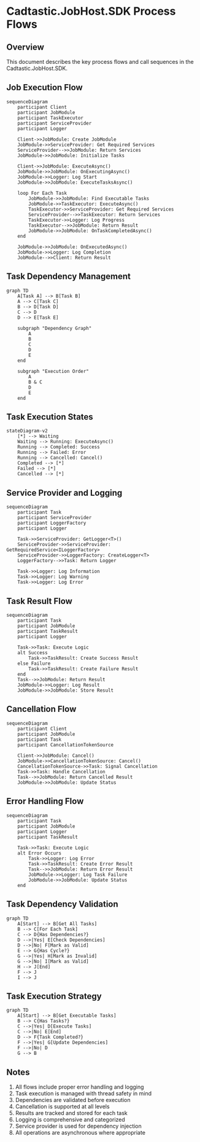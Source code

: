 # Cadtastic.JobHost.SDK Process Flows

## Overview

This document describes the key process flows and call sequences in the Cadtastic.JobHost.SDK.

## Job Execution Flow

```mermaid
sequenceDiagram
    participant Client
    participant JobModule
    participant TaskExecutor
    participant ServiceProvider
    participant Logger

    Client->>JobModule: Create JobModule
    JobModule->>ServiceProvider: Get Required Services
    ServiceProvider-->>JobModule: Return Services
    JobModule->>JobModule: Initialize Tasks

    Client->>JobModule: ExecuteAsync()
    JobModule->>JobModule: OnExecutingAsync()
    JobModule->>Logger: Log Start
    JobModule->>JobModule: ExecuteTasksAsync()

    loop For Each Task
        JobModule->>JobModule: Find Executable Tasks
        JobModule->>TaskExecutor: ExecuteAsync()
        TaskExecutor->>ServiceProvider: Get Required Services
        ServiceProvider-->>TaskExecutor: Return Services
        TaskExecutor->>Logger: Log Progress
        TaskExecutor-->>JobModule: Return Result
        JobModule->>JobModule: OnTaskCompletedAsync()
    end

    JobModule->>JobModule: OnExecutedAsync()
    JobModule->>Logger: Log Completion
    JobModule-->>Client: Return Result
```

## Task Dependency Management

```mermaid
graph TD
    A[Task A] --> B[Task B]
    A --> C[Task C]
    B --> D[Task D]
    C --> D
    D --> E[Task E]

    subgraph "Dependency Graph"
        A
        B
        C
        D
        E
    end

    subgraph "Execution Order"
        A
        B & C
        D
        E
    end
```

## Task Execution States

```mermaid
stateDiagram-v2
    [*] --> Waiting
    Waiting --> Running: ExecuteAsync()
    Running --> Completed: Success
    Running --> Failed: Error
    Running --> Cancelled: Cancel()
    Completed --> [*]
    Failed --> [*]
    Cancelled --> [*]
```

## Service Provider and Logging

```mermaid
sequenceDiagram
    participant Task
    participant ServiceProvider
    participant LoggerFactory
    participant Logger

    Task->>ServiceProvider: GetLogger<T>()
    ServiceProvider->>ServiceProvider: GetRequiredService<ILoggerFactory>
    ServiceProvider->>LoggerFactory: CreateLogger<T>
    LoggerFactory-->>Task: Return Logger

    Task->>Logger: Log Information
    Task->>Logger: Log Warning
    Task->>Logger: Log Error
```

## Task Result Flow

```mermaid
sequenceDiagram
    participant Task
    participant JobModule
    participant TaskResult
    participant Logger

    Task->>Task: Execute Logic
    alt Success
        Task->>TaskResult: Create Success Result
    else Failure
        Task->>TaskResult: Create Failure Result
    end
    Task-->>JobModule: Return Result
    JobModule->>Logger: Log Result
    JobModule->>JobModule: Store Result
```

## Cancellation Flow

```mermaid
sequenceDiagram
    participant Client
    participant JobModule
    participant Task
    participant CancellationTokenSource

    Client->>JobModule: Cancel()
    JobModule->>CancellationTokenSource: Cancel()
    CancellationTokenSource->>Task: Signal Cancellation
    Task->>Task: Handle Cancellation
    Task-->>JobModule: Return Cancelled Result
    JobModule->>JobModule: Update Status
```

## Error Handling Flow

```mermaid
sequenceDiagram
    participant Task
    participant JobModule
    participant Logger
    participant TaskResult

    Task->>Task: Execute Logic
    alt Error Occurs
        Task->>Logger: Log Error
        Task->>TaskResult: Create Error Result
        Task-->>JobModule: Return Error Result
        JobModule->>Logger: Log Task Failure
        JobModule->>JobModule: Update Status
    end
```

## Task Dependency Validation

```mermaid
graph TD
    A[Start] --> B[Get All Tasks]
    B --> C[For Each Task]
    C --> D{Has Dependencies?}
    D -->|Yes| E[Check Dependencies]
    D -->|No| F[Mark as Valid]
    E --> G{Has Cycle?}
    G -->|Yes| H[Mark as Invalid]
    G -->|No| I[Mark as Valid]
    H --> J[End]
    F --> J
    I --> J
```

## Task Execution Strategy

```mermaid
graph TD
    A[Start] --> B[Get Executable Tasks]
    B --> C{Has Tasks?}
    C -->|Yes| D[Execute Tasks]
    C -->|No| E[End]
    D --> F{Task Completed?}
    F -->|Yes| G[Update Dependencies]
    F -->|No| D
    G --> B
```

## Notes

1. All flows include proper error handling and logging
2. Task execution is managed with thread safety in mind
3. Dependencies are validated before execution
4. Cancellation is supported at all levels
5. Results are tracked and stored for each task
6. Logging is comprehensive and categorized
7. Service provider is used for dependency injection
8. All operations are asynchronous where appropriate  
